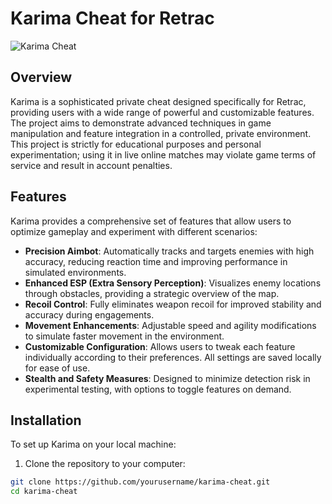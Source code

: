 # Karima Cheat for Retrac

![Karima Cheat](assets/maxresdefault.jpg)

## Overview

Karima is a sophisticated private cheat designed specifically for Retrac, providing users with a wide range of powerful and customizable features. The project aims to demonstrate advanced techniques in game manipulation and feature integration in a controlled, private environment. This project is strictly for educational purposes and personal experimentation; using it in live online matches may violate game terms of service and result in account penalties.

## Features

Karima provides a comprehensive set of features that allow users to optimize gameplay and experiment with different scenarios:

- **Precision Aimbot**: Automatically tracks and targets enemies with high accuracy, reducing reaction time and improving performance in simulated environments.  
- **Enhanced ESP (Extra Sensory Perception)**: Visualizes enemy locations through obstacles, providing a strategic overview of the map.  
- **Recoil Control**: Fully eliminates weapon recoil for improved stability and accuracy during engagements.  
- **Movement Enhancements**: Adjustable speed and agility modifications to simulate faster movement in the environment.  
- **Customizable Configuration**: Allows users to tweak each feature individually according to their preferences. All settings are saved locally for ease of use.  
- **Stealth and Safety Measures**: Designed to minimize detection risk in experimental testing, with options to toggle features on demand.

## Installation

To set up Karima on your local machine:

1. Clone the repository to your computer:

```bash
git clone https://github.com/yourusername/karima-cheat.git
cd karima-cheat
